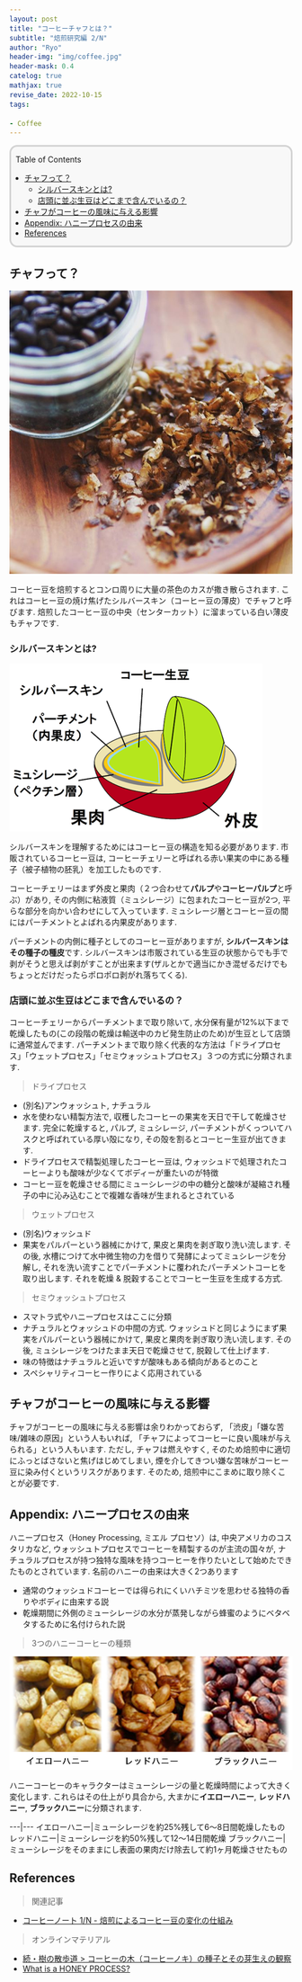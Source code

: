 ```yaml
---
layout: post
title: "コーヒーチャフとは？"
subtitle: "焙煎研究編 2/N"
author: "Ryo"
header-img: "img/coffee.jpg"
header-mask: 0.4
catelog: true
mathjax: true
revise_date: 2022-10-15
tags:

- Coffee
---
```


<div style='border-radius: 1em; border-style:solid; border-color:#D3D3D3; background-color:#F8F8F8'>
<p class="h4">&nbsp;&nbsp;Table of Contents</p>
<!-- START doctoc generated TOC please keep comment here to allow auto update -->
<!-- DON'T EDIT THIS SECTION, INSTEAD RE-RUN doctoc TO UPDATE -->

- [チャフって？](#%E3%83%81%E3%83%A3%E3%83%95%E3%81%A3%E3%81%A6)
  - [シルバースキンとは?](#%E3%82%B7%E3%83%AB%E3%83%90%E3%83%BC%E3%82%B9%E3%82%AD%E3%83%B3%E3%81%A8%E3%81%AF)
  - [店頭に並ぶ生豆はどこまで含んでいるの？](#%E5%BA%97%E9%A0%AD%E3%81%AB%E4%B8%A6%E3%81%B6%E7%94%9F%E8%B1%86%E3%81%AF%E3%81%A9%E3%81%93%E3%81%BE%E3%81%A7%E5%90%AB%E3%82%93%E3%81%A7%E3%81%84%E3%82%8B%E3%81%AE)
- [チャフがコーヒーの風味に与える影響](#%E3%83%81%E3%83%A3%E3%83%95%E3%81%8C%E3%82%B3%E3%83%BC%E3%83%92%E3%83%BC%E3%81%AE%E9%A2%A8%E5%91%B3%E3%81%AB%E4%B8%8E%E3%81%88%E3%82%8B%E5%BD%B1%E9%9F%BF)
- [Appendix: ハニープロセスの由来](#appendix-%E3%83%8F%E3%83%8B%E3%83%BC%E3%83%97%E3%83%AD%E3%82%BB%E3%82%B9%E3%81%AE%E7%94%B1%E6%9D%A5)
- [References](#references)

<!-- END doctoc generated TOC please keep comment here to allow auto update -->

</div>

## チャフって？

<img src="https://github.com/ryonakimageserver/omorikaizuka/blob/master/%E3%83%96%E3%83%AD%E3%82%B0%E7%94%A8/Coffee/2022-10-15-coffee_chaff.jpg?raw=true">

コーヒー豆を焙煎するとコンロ周りに大量の茶色のカスが撒き散らされます. これはコーヒー豆の焼け焦げたシルバースキン（コーヒー豆の薄皮）でチャフと呼びます.
焙煎したコーヒー豆の中央（センターカット）に溜まっている白い薄皮もチャフです.

### シルバースキンとは?

<img src="https://github.com/ryonakimageserver/omorikaizuka/blob/master/%E3%83%96%E3%83%AD%E3%82%B0%E7%94%A8/Coffee/20221015-coffee-bean-structure.png?raw=true">

シルバースキンを理解するためにはコーヒー豆の構造を知る必要があります.
市販されているコーヒー豆は, コーヒーチェリーと呼ばれる赤い果実の中にある種子（被子植物の胚乳）を加工したものです.

コーヒーチェリーはまず外皮と果肉（２つ合わせて**パルプ**や**コーヒーパルプ**と呼ぶ）があり, その内側に粘液質（ミュシレージ）に包まれたコーヒー豆が2つ, 
平らな部分を向かい合わせにして入っています. ミュシレージ層とコーヒー豆の間にはパーチメントとよばれる内果皮があります. 

パーチメントの内側に種子としてのコーヒー豆がありますが, **シルバースキンはその種子の種皮**です.
シルバースキンは市販されている生豆の状態からでも手で剥がそうと思えば剥がすことが出来ます(ザルとかで適当にかき混ぜるだけでもちょっとだけだったらポロポロ剥がれ落ちてくる).

### 店頭に並ぶ生豆はどこまで含んでいるの？

コーヒーチェリーからパーチメントまで取り除いて, 水分保有量が12%以下まで乾燥したもの(この段階の乾燥は輸送中のカビ発生防止のため)が生豆として店頭に通常並んでます.
パーチメントまで取り除く代表的な方法は「ドライプロセス」「ウェットプロセス」「セミウォッシュトプロセス」３つの方式に分類されます.


> ドライプロセス

- (別名)アンウォッシュト, ナチュラル
- 水を使わない精製方法で, 収穫したコーヒーの果実を天日で干して乾燥させます. 完全に乾燥すると, パルプ, ミュシレージ, パーチメントがくっついてハスクと呼ばれている厚い殻になり, その殻を割るとコーヒー生豆が出てきます.
- ドライプロセスで精製処理したコーヒー豆は, ウォッシュドで処理されたコーヒーよりも酸味が少なくてボディーが重たいのが特徴
- コーヒー豆を乾燥させる間にミューシレージの中の糖分と酸味が凝縮され種子の中に沁み込むことで複雑な香味が生まれるとされている

> ウェットプロセス

- (別名)ウォッシュド
- 果実をパルパーという器械にかけて, 果皮と果肉を剥ぎ取り洗い流します. その後, 水槽につけて水中微生物の力を借りて発酵によってミュシレージを分解し, それを洗い流すことでパーチメントに覆われたパーチメントコーヒを取り出します. それを乾燥 & 脱穀することでコーヒー生豆を生成する方式.

> セミウォッシュトプロセス

- スマトラ式やハニープロセスはここに分類
- ナチュラルとウォッシュドの中間の方式. ウォッシュドと同じようにまず果実をパルパーという器械にかけて, 果皮と果肉を剥ぎ取り洗い流します. その後, ミュシレージをつけたまま天日で乾燥させて, 脱穀して仕上げます. 
- 味の特徴はナチュラルと近いですが酸味もある傾向があるとのこと
- スペシャリティコーヒー作りによく応用されている

## チャフがコーヒーの風味に与える影響

チャフがコーヒーの風味に与える影響は余りわかっておらず, 「渋皮」「嫌な苦味/雑味の原因」という人もいれば, 「チャフによってコーヒーに良い風味が与えられる」という人もいます.
ただし, チャフは燃えやすく, そのため焙煎中に適切にふっとばさないと焦げはじめてしまい, 煙を介してきつい嫌な苦味がコーヒー豆に染み付くというリスクがあります. 
そのため, 焙煎中にこまめに取り除くことが必要です.


## Appendix: ハニープロセスの由来

ハニープロセス（Honey Processing, ミエル プロセソ）は, 中央アメリカのコスタリカなど, ウォッシュトプロセスでコーヒーを精製するのが主流の国々が, ナチュラルプロセスが持つ独特な風味を持つコーヒーを作りたいとして始めたできたものとされています. 名前のハニーの由来は大きく2つあります

- 通常のウォッシュドコーヒーでは得られにくいハチミツを思わせる独特の香りやボディに由来する説
- 乾燥期間に外側のミューシレージの水分が蒸発しながら蜂蜜のようにベタベタするために名付けられた説

> 3つのハニーコーヒーの種類

<img src="https://github.com/ryonakimageserver/omorikaizuka/blob/master/%E3%83%96%E3%83%AD%E3%82%B0%E7%94%A8/20221015/20221015_honey_coffee.jpg?raw=true">


ハニーコーヒーのキャラクターはミューシレージの量と乾燥時間によって大きく変化します. これらはその仕上がり具合から, 
大まかに**イエローハニー**, **レッドハニー**, **ブラックハニー**に分類されます.

---|---
イエローハニー|ミューシレージを約25%残して6～8日間乾燥したもの
レッドハニー|ミューシレージを約50%残して12～14日間乾燥
ブラックハニー|ミューシレージをそのままにし表面の果肉だけ除去して約1ヶ月乾燥させたもの



## References

> 関連記事

- [コーヒーノート 1/N - 焙煎によるコーヒー豆の変化の仕組み](https://ryonakagami.github.io/2022/10/13/Coffee-science-part1/)

> オンラインマテリアル

- [続・樹の散歩道 > コーヒーの木（コーヒーノキ）の種子とその芽生えの観察](https://kinomemocho.com/sanpo_coffee_beans.html)
- [What is a HONEY PROCESS?](https://www.hirocoffee.jp/?mode=f3)